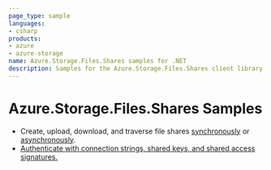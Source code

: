 ```yaml
---
page_type: sample
languages:
- csharp
products:
- azure
- azure-storage
name: Azure.Storage.Files.Shares samples for .NET
description: Samples for the Azure.Storage.Files.Shares client library
---
```


# Azure.Storage.Files.Shares Samples

- Create, upload, download, and traverse file shares [synchronously](Sample01a_HelloWorld.cs) or [asynchronously](Sample01b_HelloWorldAsync.cs).
- [Authenticate with connection strings, shared keys, and shared access signatures.](Sample02_Auth.cs)
